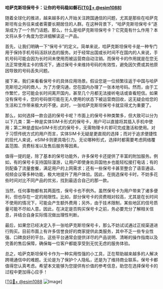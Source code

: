 **哈萨克斯坦保号卡：让你的号码稳如磐石[[TG💪+ @esim1088](https://t.me/s/esim1088)]**

随着全球化的推进，越来越多的人开始关注跨国通信的问题，尤其是那些在哈萨克斯坦有业务往来或者需要长期居住的人群。在这种背景下，“哈萨克斯坦保号卡”逐渐成为了一个热门话题。那么，什么是哈萨克斯坦保号卡？它究竟有什么作用？本文将从多个角度为您详细解读这一产品。

首先，让我们明确一下“保号卡”的定义。简单来说，哈萨克斯坦保号卡是一种专门用于保持手机号码活跃状态的服务。对于经常出国或长时间不在国内的人来说，手机号码可能会因为长时间未使用而被运营商自动注销。而保号卡的作用就是在您无法正常使用主卡的情况下，通过保号卡来维持号码的有效性，避免因欠费或其他原因导致的号码丢失问题。

接下来，我们来看看保号卡的具体应用场景。假设您是一位频繁往返于中国与哈萨克斯坦之间的商人，为了方便沟通，您在国内办理了一张本地号码。然而，由于工作繁忙，您可能会长时间离开国内，甚至几个月都无法接听电话或查看短信。如果没有保号卡，您的号码很可能在无人使用的状态下被运营商回收，这无疑会给您的生活和工作带来极大的不便。此时，一张哈萨克斯坦保号卡就显得尤为重要了。

那么，如何选择一款合适的保号卡呢？市面上的保号卡种类繁多，但大致可以分为以下几类：第一种是实体SIM卡形式的保号卡，用户可以直接将其插入手机中使用；第二种是虚拟eSIM卡形式的保号卡，无需物理卡片即可完成激活和使用。对于习惯传统方式的用户而言，实体SIM卡无疑是更直观的选择；而对于追求便捷性的现代人来说，eSIM卡则更具吸引力。无论哪种形式，选择时都需要考虑网络覆盖范围、资费标准以及售后服务等因素。

值得一提的是，除了基本的保号功能外，许多保号卡还提供了丰富的附加服务。例如，有的保号卡支持国际漫游，让用户即使身处异国他乡也能轻松接打电话；有的则配备了流量套餐，满足用户的上网需求；还有一些保号卡甚至整合了语音通话、视频会议等多种功能，极大地提升了用户体验。因此，在挑选保号卡时，不妨多花些时间对比不同产品的优劣，找到最适合自己的那一款。

当然，任何事物都有其两面性，保号卡也不例外。虽然保号卡为用户带来了诸多便利，但也存在一定的局限性。比如，部分保号卡的资费相对较高，尤其是在长时间不使用的情况下，可能会产生额外费用；另外，由于技术限制，某些地区的信号质量可能不尽如人意。因此，在决定是否购买保号卡之前，务必要充分了解相关信息，并结合自身实际情况做出理性判断。

最后，如果您已经决定入手一张哈萨克斯坦保号卡，那么不妨试试通过正规渠道进行购买。目前市面上有许多信誉良好的商家提供此类服务，其中不乏一些专业性强、口碑良好的平台。这些平台通常会提供详尽的产品说明、清晰的操作指南以及完善的售后保障，确保每一位客户都能享受到无忧无虑的服务体验。

总之，哈萨克斯坦保号卡作为一种实用性强的小工具，正在帮助越来越多的人解决跨境通信中的难题。无论是为了保护个人隐私，还是为了维持商业联系，保号卡都值得您认真考虑。希望本文能够为您提供有价值的参考信息，助您在选择保号卡的过程中更加得心应手！

[[TG💪+ @esim1088](https://t.me/s/esim1088) ![Image](https://i.postimg.cc/4NQfJmqS/Snipaste-2025-05-13-00-14-12.png)]